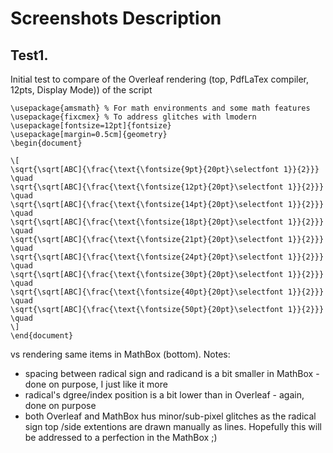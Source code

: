 # Screenshots Description
## Test1.
Initial test to compare of the Overleaf rendering (top, PdfLaTex compiler, 12pts, Display Mode)) of the script 
```
\usepackage{amsmath} % For math environments and some math features
\usepackage{fixcmex} % To address glitches with lmodern
\usepackage[fontsize=12pt]{fontsize}
\usepackage[margin=0.5cm]{geometry}
\begin{document}

\[
\sqrt{\sqrt[ABC]{\frac{\text{\fontsize{9pt}{20pt}\selectfont 1}}{2}}}
\quad
\sqrt{\sqrt[ABC]{\frac{\text{\fontsize{12pt}{20pt}\selectfont 1}}{2}}}
\quad
\sqrt{\sqrt[ABC]{\frac{\text{\fontsize{14pt}{20pt}\selectfont 1}}{2}}}
\quad
\sqrt{\sqrt[ABC]{\frac{\text{\fontsize{18pt}{20pt}\selectfont 1}}{2}}}
\quad
\sqrt{\sqrt[ABC]{\frac{\text{\fontsize{21pt}{20pt}\selectfont 1}}{2}}}
\quad
\sqrt{\sqrt[ABC]{\frac{\text{\fontsize{24pt}{20pt}\selectfont 1}}{2}}}
\quad
\sqrt{\sqrt[ABC]{\frac{\text{\fontsize{30pt}{20pt}\selectfont 1}}{2}}}
\quad
\sqrt{\sqrt[ABC]{\frac{\text{\fontsize{40pt}{20pt}\selectfont 1}}{2}}}
\quad
\sqrt{\sqrt[ABC]{\frac{\text{\fontsize{50pt}{20pt}\selectfont 1}}{2}}}
\quad
\]
\end{document}
```
vs rendering same items in MathBox (bottom).
Notes:
- spacing between radical sign and radicand is a bit smaller in MathBox - done on purpose, I just like it more
- radical's dgree/index position is a bit lower than in Overleaf  - again, done on purpose
- both Overleaf and MathBox hus minor/sub-pixel glitches as the radical sign top /side extentions are drawn manually as lines.
  Hopefully this will be addressed to a perfection in the MathBox ;)